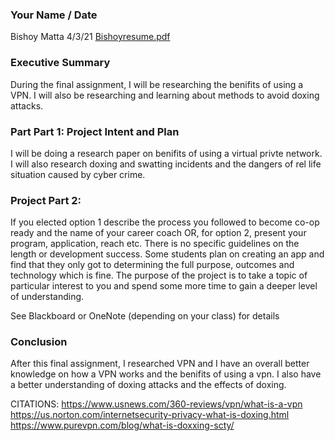 ### Your Name / Date
Bishoy Matta 
4/3/21
[Bishoyresume.pdf](https://github.com/bishoy2002/IT-1025-Bishoy/files/6253862/Bishoyresume.pdf)

### Executive Summary

During the final assignment, I will be researching the benifits of using a VPN. I will also be researching and learning about methods to avoid doxing attacks.

### Part Part 1: Project Intent and Plan

I will be doing a research paper on benifits of using a virtual privte network. I will also research doxing and swatting incidents and the dangers of rel life situation caused by cyber crime.

### Project Part 2:

If you elected option 1 describe the process you followed to become co-op ready and the name of your career coach OR, for option 2, present your program, application, reach etc.  There is no specific guidelines on the length or development success.  Some students plan on creating an app and find that they only got to determining the full purpose, outcomes and technology which is fine.  The purpose of the project is to take a topic of particular interest to you and spend some more time to gain a deeper level of understanding.

See Blackboard or OneNote (depending on your class) for details

### Conclusion

After this final assignment, I researched VPN and I have an overall better knowledge on how a VPN works and the benifits of using a vpn. I also have a better understanding of doxing attacks and the effects of doxing.

CITATIONS:
https://www.usnews.com/360-reviews/vpn/what-is-a-vpn
https://us.norton.com/internetsecurity-privacy-what-is-doxing.html
https://www.purevpn.com/blog/what-is-doxxing-scty/

